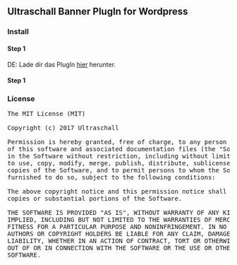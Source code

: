 
## Ultraschall Banner PlugIn for Wordpress

### Install

#### Step 1
DE:
Lade dir das PlugIn <a href="https://github.com/Ultraschall/Ultraschall-Banner/raw/master/plugins/ultraschall-banner-pro.zip">hier</a> herunter.

#### Step 1







### License



<pre>
The MIT License (MIT)

Copyright (c) 2017 Ultraschall

Permission is hereby granted, free of charge, to any person obtaining a copy
of this software and associated documentation files (the "Software"), to deal
in the Software without restriction, including without limitation the rights
to use, copy, modify, merge, publish, distribute, sublicense, and/or sell
copies of the Software, and to permit persons to whom the Software is
furnished to do so, subject to the following conditions:

The above copyright notice and this permission notice shall be included in all
copies or substantial portions of the Software.

THE SOFTWARE IS PROVIDED "AS IS", WITHOUT WARRANTY OF ANY KIND, EXPRESS OR
IMPLIED, INCLUDING BUT NOT LIMITED TO THE WARRANTIES OF MERCHANTABILITY,
FITNESS FOR A PARTICULAR PURPOSE AND NONINFRINGEMENT. IN NO EVENT SHALL THE
AUTHORS OR COPYRIGHT HOLDERS BE LIABLE FOR ANY CLAIM, DAMAGES OR OTHER
LIABILITY, WHETHER IN AN ACTION OF CONTRACT, TORT OR OTHERWISE, ARISING FROM,
OUT OF OR IN CONNECTION WITH THE SOFTWARE OR THE USE OR OTHER DEALINGS IN THE
SOFTWARE.
</pre>
